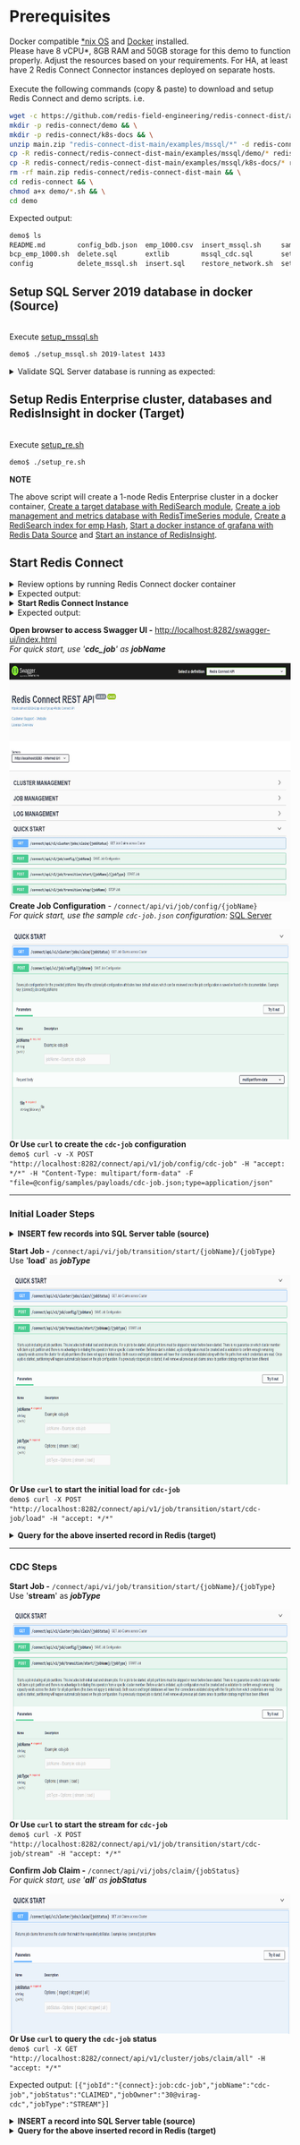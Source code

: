 # Prerequisites
Docker compatible [*nix OS](https://en.wikipedia.org/wiki/Unix-like) and [Docker](https://docs.docker.com/get-docker) installed.
<br>Please have 8 vCPU*, 8GB RAM and 50GB storage for this demo to function properly. Adjust the resources based on your requirements. For HA, at least have 2 Redis Connect Connector instances deployed on separate hosts.</br>
<br>Execute the following commands (copy & paste) to download and setup Redis Connect and demo scripts.
i.e.</br>

```bash
wget -c https://github.com/redis-field-engineering/redis-connect-dist/archive/main.zip && \
mkdir -p redis-connect/demo && \
mkdir -p redis-connect/k8s-docs && \
unzip main.zip "redis-connect-dist-main/examples/mssql/*" -d redis-connect && \
cp -R redis-connect/redis-connect-dist-main/examples/mssql/demo/* redis-connect/demo && \
cp -R redis-connect/redis-connect-dist-main/examples/mssql/k8s-docs/* redis-connect/k8s-docs && \
rm -rf main.zip redis-connect/redis-connect-dist-main && \
cd redis-connect && \
chmod a+x demo/*.sh && \
cd demo
```

Expected output:
```bash
demo$ ls
README.md        config_bdb.json  emp_1000.csv  insert_mssql.sh     sample_sqls.sql  setup_re_crdb.sh  target_crdb.json
bcp_emp_1000.sh  delete.sql       extlib        mssql_cdc.sql       setup_mssql.sh   split_network.sh  update.sql
config           delete_mssql.sh  insert.sql    restore_network.sh  setup_re.sh      stop_re_crdb.sh   update_mssql.sh
```

## Setup SQL Server 2019 database in docker (Source)

<br>Execute [setup_mssql.sh](setup_mssql.sh)</br>
```bash
demo$ ./setup_mssql.sh 2019-latest 1433
```

<details><summary>Validate SQL Server database is running as expected:</summary>
<p>

```bash
demo$ sudo docker ps -a | grep mssql
1a08b60611fd        mcr.microsoft.com/mssql/server:2019-latest   "/opt/mssql/bin/perm…"   2 weeks ago         Up 2 weeks            0.0.0.0:1433->1433/tcp                                                                                                                                                                                                                                                                                          mssql-2019-latest-virag-cdc-1433

demo$ sudo docker exec -it $(docker ps -a --format "table {{.Names}}" | grep mssql) /opt/mssql-tools/bin/sqlcmd -S 127.0.0.1 -U sa -P Redis@123 -y80 -Y 40 -Q 'use RedisConnect;exec sys.sp_cdc_help_change_data_capture;'

Changed database context to 'RedisConnect'.
source_schema                            source_table                             capture_instance                         object_id   source_object_id start_lsn              end_lsn                supports_net_changes has_drop_pending role_name                                index_name                               filegroup_name                           create_date             index_column_list                                                                captured_column_list
---------------------------------------- ---------------------------------------- ---------------------------------------- ----------- ---------------- ---------------------- ---------------------- -------------------- ---------------- ---------------------------------------- ---------------------------------------- ---------------------------------------- ----------------------- -------------------------------------------------------------------------------- --------------------------------------------------------------------------------
dbo                                      emp                                      cdcauditing_emp                            965578478        933578364 0x000000C0000060900001 NULL                                      1             NULL cdc_reader                               PK__emp__AF4C318A8A59B13C                NULL                                     2022-04-23 07:15:26.660 [empno]                                                                          [empno], [fname], [lname], [job], [mgr], [hiredate], [sal], [comm], [dept]  
```
</p>
</details>

## Setup Redis Enterprise cluster, databases and RedisInsight in docker (Target)
<br>Execute [setup_re.sh](setup_re.sh)</br>
```bash
demo$ ./setup_re.sh
```
**NOTE**

The above script will create a 1-node Redis Enterprise cluster in a docker container, [Create a target database with RediSearch module](https://docs.redislabs.com/latest/modules/add-module-to-database/), [Create a job management and metrics database with RedisTimeSeries module](https://docs.redislabs.com/latest/modules/add-module-to-database/), [Create a RediSearch index for emp Hash](https://redislabs.com/blog/getting-started-with-redisearch-2-0/), [Start a docker instance of grafana with Redis Data Source](https://redisgrafana.github.io/) and [Start an instance of RedisInsight](https://docs.redislabs.com/latest/ri/installing/install-docker/).

## Start Redis Connect

<details><summary>Review options by running Redis Connect docker container </summary>
<p>

```bash
demo$ sudo docker run \
-it --rm --privileged=true \
--name redis-connect-$(hostname) \
-e REDISCONNECT_JOB_MANAGER_CONFIG_PATH=/opt/rediabs/redis-connect/config/jobmanager.properties \
-e REDISCONNECT_EXTLIB_DIR=/opt/redislabs/redis-connect/extlib \
-v $(pwd)/config:/opt/redislabs/redis-connect/config \
-v $(pwd)/config/samples/credentials:/opt/redislabs/redis-connect/config/samples/credentials \
-v $(pwd)/extlib:/opt/redislabs/redis-connect/extlib \
--net host \
redislabs/redis-connect
```

</p>
</details>

<details><summary>Expected output:</summary>
<p>

```bash
-------------------------------
Redis Connect startup script.
*******************************
Please ensure that these environment variables are correctly mapped before executing start and cli options. They can also be found in /opt/redislabs/redis-connect/bin/redisconnect.conf
Example environment variables and volume mapping for docker based deployments
-e REDISCONNECT_JOB_MANAGER_CONFIG_PATH=/opt/redislabs/redis-connect/config/jobmanager.properties
-e REDISCONNECT_LOGBACK_CONFIG=/opt/redislabs/redis-connect/config/logback.xml
-e REDISCONNECT_JAVA_OPTIONS=-Xms1g -Xmx2g
-e REDISCONNECT_EXTLIB_DIR=/opt/redislabs/redis-connect/extlib
-v <HOST_PATH_TO_JOB_MANAGER_PROPERTIES>:/opt/redislabs/redis-connect/config
-v <HOST_PATH_TO_CREDENTIALS>:/opt/redislabs/redis-connect/config/samples/credentials
-v <HOST_PATH_TO_EXTLIB>:/opt/redislabs/redis-connect/extlib
-p 8282:8282

Usage: [-h|cli|start]
options:
-h: Print this help message and exit.
-v: Print version.
cli: starts redis-connect-cli.
start: start Redis Connect instance with provided cdc or initial loader job configurations.
-------------------------------
```

</p>
</details>

<details><summary><b>Start Redis Connect Instance</b></summary>
<p>

```bash
demo$ docker run \
-it --rm --privileged=true \
--name redis-connect-$(hostname) \
-e REDISCONNECT_JOB_MANAGER_CONFIG_PATH=/opt/rediabs/redis-connect/config/jobmanager.properties \
-e REDISCONNECT_EXTLIB_DIR=/opt/redislabs/redis-connect/extlib \
-v $(pwd)/config:/opt/redislabs/redis-connect/config \
-v $(pwd)/config/samples/credentials:/opt/redislabs/redis-connect/config/samples/credentials \
-v $(pwd)/extlib:/opt/redislabs/redis-connect/extlib \
--net host \
redislabs/redis-connect start
```

</p>
</details>

<details><summary>Expected output:</summary>
<p>

```bash
-------------------------------
Starting redis-connect v0.9.0.4 instance using Java 11.0.15 on virag-cdc started by root in /opt/redislabs/redis-connect/bin
Loading redis-connect instance configurations from /opt/redislabs/redis-connect/config/jobmanager.properties
Instance classpath /opt/redislabs/redis-connect/lib/*:/opt/redislabs/redis-connect/extlib/*
06:42:22.996 [main] INFO  redis-connect-manager - ----------------------------------------------------------------------------------------------------------------------------
  /#######                  /## /##          	  /######                                                      /##
 | ##__  ##                | ## |__/          	 /##__  ##                                                    | ##
 | ##  \ ##  /######   /####### /##  /#######	| ##  \__/  /######  /#######  /#######   /######   /####### /######
 | #######/ /##__  ## /##__  ##| ## /##_____/	| ##       /##__  ##| ##__  ##| ##__  ## /##__  ## /##_____/|_  ##_/
 | ##__  ##| ########| ##  | ##| ##|  ###### 	| ##      | ##  \ ##| ##  \ ##| ##  \ ##| ########| ##        | ##
 | ##  \ ##| ##_____/| ##  | ##| ## \____  ##	| ##    ##| ##  | ##| ##  | ##| ##  | ##| ##_____/| ##        | ## /##
 | ##  | ##|  #######|  #######| ## /#######/	|  ######/|  ######/| ##  | ##| ##  | ##|  #######|  #######  |  ####/
 |__/  |__/ \_______/ \_______/|__/|_______/ 	 \______/  \______/ |__/  |__/|__/  |__/ \_______/ \_______/   \___/
Powered by Redis Enterprise
06:42:28.003 [main] INFO  redis-connect-manager - ----------------------------------------------------------------------------------------------------------------------------
06:42:29.843 [main] INFO  redis-connect-manager - Instance: 29@virag-cdc successfully established Redis connection for JobManager - JobManager
06:42:29.866 [main] INFO  redis-connect-manager - Instance: 29@virag-cdc successfully established Redis connection for JobManager - JobReaper
06:42:29.890 [main] INFO  redis-connect-manager - Instance: 29@virag-cdc successfully established Redis connection for JobManager - JobClaimer
06:42:29.912 [main] INFO  redis-connect-manager - Instance: 29@virag-cdc successfully established Redis connection for JobManager - HeartbeatManager
06:42:29.934 [main] INFO  redis-connect-manager - Instance: 29@virag-cdc successfully established Redis connection for JobManager - MetricsReporter
06:42:30.037 [main] INFO  redis-connect-manager - Instance: 29@virag-cdc skipped creating Job Claim Assignment Consumer Group since it already exists
06:42:30.042 [main] INFO  redis-connect-manager - Instance: 29@virag-cdc successfully started JobManager service
06:42:30.044 [main] INFO  redis-connect-manager - Instance: 29@virag-cdc successfully started JobReaper service
06:42:30.045 [main] INFO  redis-connect-manager - Instance: 29@virag-cdc Metrics are not enabled so MetricsReporter threadpool will not be instantiated
06:42:30.047 [main] INFO  redis-connect-manager - Instance: 29@virag-cdc successfully started JobClaimer service
06:42:36.006 [main] INFO  redis-connect-manager - Started Redis Connect REST API listening on ["http-nio-8282"]
06:42:36.006 [main] INFO  redis-connect-manager - ----------------------------------------------------------------------------------------------------------------------------
06:42:36.006 [main] INFO  redis-connect-manager -
06:42:36.006 [main] INFO  redis-connect-manager - Started Redis Connect Instance
06:42:36.006 [main] INFO  redis-connect-manager -
06:42:36.006 [main] INFO  redis-connect-manager - ----------------------------------------------------------------------------------------------------------------------------
06:42:40.044 [JobManagerThreadpool-1] INFO  redis-connect-manager - Instance: 29@virag-cdc was successfully elected Redis Connect cluster leader
```

</p>
</details>

**Open browser to access Swagger UI -** [http://localhost:8282/swagger-ui/index.html]()
<br>_For quick start, use '**cdc_job**' as **jobName**_
<br><br><img src="/images/Redis Connect Swagger Front Page.jpg" style="float: right;" width = 700px height = 425px/>

**Create Job Configuration** - `/connect/api/vi/job/config/{jobName}`
<br>_For quick start, use the sample `cdc-job.json` configuration:_ <a href="/examples/mssql/demo/config/samples/payloads/cdc-job.json">SQL Server</a>
<br><br><img src="/images/Redis Connect Save Job Config.png" style="float: right;" width = 700px height = 375px/>
<br>

**Or Use `curl` to create the `cdc-job` configuration** <br>
`demo$ curl -v -X POST "http://localhost:8282/connect/api/v1/job/config/cdc-job" -H "accept: */*" -H "Content-Type: multipart/form-data" -F "file=@config/samples/payloads/cdc-job.json;type=application/json"`

-------------------------------

### Initial Loader Steps

<details><summary><b>INSERT few records into SQL Server table (source)</b></summary>
<p>
You can also use <a href="https://github.com/redis-field-engineering/redis-connect-crud-loader#redis-connect-crud-loader">redis-connect-crud-loader</a> to insert load large amount of data using a csv or sql file.

```bash
demo$ ./insert_mssql.sh
```

</p>
</details>

**Start Job -** `/connect/api/vi/job/transition/start/{jobName}/{jobType}`
<br>Use '**load**' as _**jobType**_
<br><br><img src="/images/Redis Connect Start Job.png" style="float: right;" width = 700px height = 375px/>

**Or Use `curl` to start the initial load for `cdc-job`** <br>
`demo$ curl -X POST "http://localhost:8282/connect/api/v1/job/transition/start/cdc-job/load" -H "accept: */*"`

<details><summary><b>Query for the above inserted record in Redis (target)</b></summary>
<p>

```bash
demo$ sudo docker exec -it re-node1 bash -c 'redis-cli -p 12000 ft.search idx:emp "@empno:[1 11]"'
 1) (integer) 11
 2) "emp:1"
 3)  1) "fname"
     2) "Basanth"
     3) "lname"
     4) "Gowda"
     5) "comm"
     6) "10.0"
     7) "mgr"
     8) "1"
     9) "empno"
    10) "1"
    11) "dept"
    12) "1"
    13) "job"
    14) "FOUNDER"
    15) "hiredate"
    16) "2018-08-09 00:00:00.01"
    17) "sal"
    18) "200000.0"
 4) "emp:11"
 5)  1) "fname"
     2) "Christian"
     3) "lname"
     4) "Mague"
     5) "comm"
     6) "10.0"
     7) "mgr"
     8) "1"
     9) "empno"
    10) "11"
    11) "dept"
    12) "1"
    13) "job"
    14) "PFE"
    15) "hiredate"
    16) "2019-07-09 00:00:00.11"
    17) "sal"
    18) "200000.0"
 6) "emp:2"
 7)  1) "fname"
     2) "Virag"
     3) "lname"
     4) "Tripathi"
     5) "comm"
     6) "10.0"
     7) "mgr"
     8) "1"
     9) "empno"
    10) "2"
    11) "dept"
    12) "1"
    13) "job"
    14) "PFE"
    15) "hiredate"
    16) "2018-08-06 00:00:00.02"
    17) "sal"
    18) "2000.0"
 8) "emp:3"
 9)  1) "fname"
     2) "Drake"
     3) "lname"
     4) "Albee"
     5) "comm"
     6) "10.0"
     7) "mgr"
     8) "1"
     9) "empno"
    10) "3"
    11) "dept"
    12) "1"
    13) "job"
    14) "RSM"
    15) "hiredate"
    16) "2017-08-09 00:00:00.03"
    17) "sal"
    18) "5000.0"
10) "emp:4"
11)  1) "fname"
     2) "Nick"
     3) "lname"
     4) "Doyle"
     5) "comm"
     6) "10.0"
     7) "mgr"
     8) "1"
     9) "empno"
    10) "4"
    11) "dept"
    12) "1"
    13) "job"
    14) "DIR"
    15) "hiredate"
    16) "2019-07-09 00:00:00.04"
    17) "sal"
    18) "10000.0"
12) "emp:5"
13)  1) "fname"
     2) "Allen"
     3) "lname"
     4) "Terleto"
     5) "comm"
     6) "10.0"
     7) "mgr"
     8) "1"
     9) "empno"
    10) "5"
    11) "dept"
    12) "1"
    13) "job"
    14) "FieldCTO"
    15) "hiredate"
    16) "2017-06-09 00:00:00.05"
    17) "sal"
    18) "500000.0"
14) "emp:6"
15)  1) "fname"
     2) "Marco"
     3) "lname"
     4) "Shkedi"
     5) "comm"
     6) "10.0"
     7) "mgr"
     8) "1"
     9) "empno"
    10) "6"
    11) "dept"
    12) "1"
    13) "job"
    14) "SA"
    15) "hiredate"
    16) "2018-06-09 00:00:00.06"
    17) "sal"
    18) "2000.0"
16) "emp:7"
17)  1) "fname"
     2) "Brad"
     3) "lname"
     4) "Barnes"
     5) "comm"
     6) "10.0"
     7) "mgr"
     8) "1"
     9) "empno"
    10) "7"
    11) "dept"
    12) "1"
    13) "job"
    14) "SA"
    15) "hiredate"
    16) "2018-07-09 00:00:00.07"
    17) "sal"
    18) "2000.0"
18) "emp:8"
19)  1) "fname"
     2) "Quinton"
     3) "lname"
     4) "Gingras"
     5) "comm"
     6) "10.0"
     7) "mgr"
     8) "1"
     9) "empno"
    10) "8"
    11) "dept"
    12) "1"
    13) "job"
    14) "SDR"
    15) "hiredate"
    16) "2019-07-09 00:00:00.08"
    17) "sal"
    18) "200000.0"
20) "emp:9"
21)  1) "fname"
     2) "Yuval"
     3) "lname"
     4) "Mankerious"
     5) "comm"
     6) "10.0"
     7) "mgr"
     8) "1"
     9) "empno"
    10) "9"
    11) "dept"
    12) "1"
    13) "job"
    14) "SA"
    15) "hiredate"
    16) "2019-07-09 00:00:00.09"
    17) "sal"
    18) "200000.0"
```

</p>
</details>

-------------------------------

### CDC Steps

**Start Job -** `/connect/api/vi/job/transition/start/{jobName}/{jobType}`
<br>Use '**stream**' as _**jobType**_
<br><br><img src="/images/Redis Connect Start Job.png" style="float: right;" width = 700px height = 375px/>

**Or Use `curl` to start the stream for `cdc-job`** <br>
`demo$ curl -X POST "http://localhost:8282/connect/api/v1/job/transition/start/cdc-job/stream" -H "accept: */*"`

**Confirm Job Claim -** `/connect/api/vi/jobs/claim/{jobStatus}`
<br>_For quick start, use '**all**' as **jobStatus**_
<br><br><img src="/images/Redis Connect Quick Start Get Claims.png" style="float: right;" width = 700px height = 250px/>

**Or Use `curl` to query the `cdc-job` status** <br>
`demo$ curl -X GET "http://localhost:8282/connect/api/v1/cluster/jobs/claim/all" -H "accept: */*"`

Expected output: `[{"jobId":"{connect}:job:cdc-job","jobName":"cdc-job","jobStatus":"CLAIMED","jobOwner":"30@virag-cdc","jobType":"STREAM"}]`

<details><summary><b>INSERT a record into SQL Server table (source)</b></summary>
<p>

```bash
demo$ sudo docker exec -it $(docker ps -a --format "table {{.Names}}" | grep mssql) bash -c '/opt/mssql-tools/bin/sqlcmd -S localhost -U sa -P "Redis@123" -d RedisConnect'

1> insert into dbo.emp values(1002, 'Virag', 'Tripathi', 'SA', 1, '2018-08-06 00:00:00.000', '2000', '10', 1)
2> go

(1 rows affected)
1> quit
```

</p>
</details>

<details><summary><b>Query for the above inserted record in Redis (target)</b></summary>
<p>

```bash
demo$ sudo docker exec -it re-node1 bash -c 'redis-cli -p 12000 ft.search idx:emp "@empno:[1002 1002]"'
1) (integer) 1
2) "emp:1002"
3)  1) "fname"
    2) "Virag"
    3) "lname"
    4) "Tripathi"
    5) "comm"
    6) "10.0"
    7) "mgr"
    8) "1"
    9) "empno"
   10) "1002"
   11) "dept"
   12) "1"
   13) "job"
   14) "SA"
   15) "hiredate"
   16) "2018-08-06 00:00:00.00"
   17) "sal"
   18) "2000.0"
```

</p>
</details>

